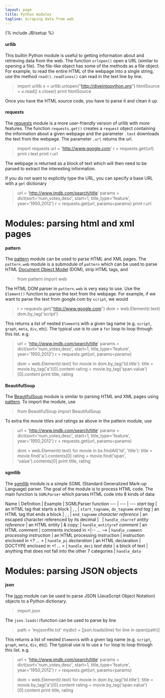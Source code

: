 ```yaml
---
layout: page
title: Python modules
tagline: Scraping data from web
---
```

{% include JB/setup %}


#### urllib
This builtin Python module is useful to getting information about and retrieving data from the web. The function `urlopen()` open a URL (similar to opening a file).  The file-like object has some of the methods as a file object.  For example, to read the entire HTML of the webpage into a single string, use the method `read()`. `readlines()` can read in the text line by line. 

>	import urllib
>	x = urllib.urlopen("http://diveintopython.org")
>	htmlSource = x.read()
>	x.close()
>	print htmlSource
 
Once you have the HTML source code, you have to parse it and clean it up.  


#### requests
The [requests](http://docs.python-requests.org/en/latest/) module is a more user-friendly version of urllib with more features.  The function `requests.get()` creates a `request` object containing the information about a given webpage and the parameter `.text` downloads the text from the webpage. The parameter `.url` returns the url. 

>	import requests
>	url = 'http://www.google.com'
>	r = requests.get(url)
>	print r.text
>	print r.url 

The webpage is returned as a block of text which will then need to be parsed to extract the interesting information. 

If you do not want to explicitly type the URL, you can specify a base URL with a `get` dictionary

>	url = 'http://www.imdb.com/search/title'
>	params = dict(sort='num_votes,desc', start=1, title_type='feature', year='1950,2012')
>	r = requests.get(url, params=params)
>	print r.url 


# Modules: parsing html and xml pages

#### pattern
The [pattern](http://www.clips.ua.ac.be/pages/pattern) module can be used to parse HTML and XML pages. The `pattern.web` module is a submodule of `pattern` which can be used to parse HTML [Document Object Model](http://en.wikipedia.org/wiki/Document_Object_Model) (DOM), strip HTML tags, and 

>	from pattern import web

The HTML DOM parser in `pattern.web` is very easy to use.  Use the `Element()` function to parse the text from the webpage.  For example, if we want to parse the text from google.com by `script`, we would 

>	r = requests.get("http://www.google.com")
>	dom = web.Element(r.text)
>	dom.by_tag('script')

This returns a list of nested `Element`s with a given tag name (e.g. `script`, `graph`, `meta`, `div`, etc). The typical use is to use a `for` loop to loop through this list. e.g. 

>	url = 'http://www.imdb.com/search/title'
>	params = dict(sort='num_votes,desc', start=1, title_type='feature', year='1950,2012')
>	r = requests.get(url, params=params)
>	
>	dom = web.Element(r.text)
>	for movie in dom.by_tag('td.title'):
>	    title = movie.by_tag('a')[0].content
>	    rating = movie.by_tag('span.value')[0].content
>	    print title, rating


#### BeautifulSoup
The [BeautifulSoup]() module is similar to parsing HTML and XML pages using [pattern](http://www.clips.ua.ac.be/pages/pattern). To import the module, use

>	from BeautifulSoup import BeautifulSoup

To extra the movie titles and ratings as above in the pattern module, use 

>	url = 'http://www.imdb.com/search/title'
>	params = dict(sort='num_votes,desc', start=1, title_type='feature', year='1950,2012')
>	r = requests.get(url, params=params)
>	
>	dom = web.Element(r.text)
>	for movie in bs.findAll('td', 'title'):
>	    title = movie.find('a').contents[0]
>	    rating = movie.find('span', 'value').contents[0]
>	    print title, rating



#### sgmllib 
The [sgmllib](https://docs.python.org/2/library/sgmllib.html) module is a simple SGML (Standard Generalized Mark-up Language) parser.  The goal of the module is to process HTML code.  The main function is `SGMLParser` which parses HTML code into 8 kinds of data: 

Name | Definition | Example | SGMLParser function 
--- | --- | --- 
*start tag* | an HTML tag that starts a block | <html>, <head>, <body> | `start_tagname`, `do_tagname`
*end tag* | an HTML tag that ends a block | </html>, </head>, </body> | `end_tagname`
*character reference* | an escaped character referenced by its decimal | &#160; | `handle_charref`
*entity reference* | an HTML entity | \& copy; | `handle_entityref`
*comment* | an HTML comment | comments inclosed in <\|-- ... --> | `handle_comment`
*processing instruction* | an HTML processing instruction | instruction enclosed in <? ... > | `handle_pi`
*declaration* | an HTML declaration | DOCTYPE enclosed in <! ... > | `handle_dec1`
*text data* | a block of text | anything that does not fall into the other 7 categories | `handle_data`



# Modules: parsing JSON objects

#### json
The [json](https://docs.python.org/2/library/json.html) module can be used to parse JSON (JavaScript Object Notation) objects to a Python dictionary. 

>	import json

The `json.loads()`function can be used to parse by line

>	path = 'myjsonfile.txt'
>	mydict = [json.loads(line) for line in open(path)]


This returns a list of nested `Element`s with a given tag name (e.g. `script`, `graph`, `meta`, `div`, etc). The typical use is to use a `for` loop to loop through this list. e.g. 

>	url = 'http://www.imdb.com/search/title'
>	params = dict(sort='num_votes,desc', start=1, title_type='feature', year='1950,2012')
>	r = requests.get(url, params=params)
>	
>	dom = web.Element(r.text)
>	for movie in dom.by_tag('td.title'):
>	    title = movie.by_tag('a')[0].content
>	    rating = movie.by_tag('span.value')[0].content
>	    print title, rating



